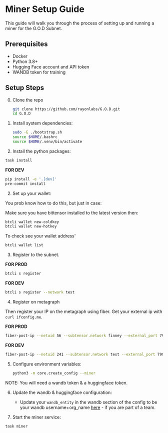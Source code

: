# Miner Setup Guide

This guide will walk you through the process of setting up and running a miner for the G.O.D Subnet.

## Prerequisites

- Docker
- Python 3.8+
- Hugging Face account and API token
- WANDB token for training



## Setup Steps

0. Clone the repo
    ```bash
    git clone https://github.com/rayonlabs/G.O.D.git
    cd G.O.D
    ```

1. Install system dependencies:
    ```bash
    sudo -E ./bootstrap.sh
    source $HOME/.bashrc
    source $HOME/.venv/bin/activate
    ```

2. Install the python packages:

```bash
task install
```

**FOR DEV**
```bash
pip install -e '.[dev]'
pre-commit install
```

2. Set up your wallet:

You prob know how to do this, but just in case:

Make sure you have bittensor installed to the latest version then:

```bash
btcli wallet new-coldkey
btcli wallet new-hotkey
```

To check see your wallet address'

```bash
btcli wallet list
```

3. Register to the subnet.

**FOR PROD**
```bash
btcli s register
```

**FOR DEV**
```bash
btcli s register --network test
```

4. Register on metagraph

Then register your IP on the metagraph using fiber. Get your external ip with `curl ifconfig.me`.

**FOR PROD**
```bash
fiber-post-ip --netuid 56 --subtensor.network finney --external_port 7999 --wallet.name default --wallet.hotkey default --external_ip [YOUR-IP]
```

**FOR DEV**
```bash
fiber-post-ip --netuid 241 --subtensor.network test --external_port 7999 --wallet.name default --wallet.hotkey default --external_ip [YOUR-IP]
```


5. Configure environment variables:
    ```bash
    python3 -m core.create_config --miner
    ```
NOTE: You will need a wandb token & a huggingface token.

6. Update the wandb & huggingface configuration:
    - Update your `wandb_entity` in the wandb section of the config to be your wandb username+org_name [here](../core/config/base.yml) - if you are part of a team.

7. Start the miner service:


```bash
task miner
```
